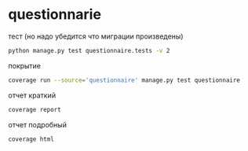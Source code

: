 # questionnarie

тест (но надо убедится что миграции произведены)

```bash
python manage.py test questionnaire.tests -v 2
```

покрытие
```bash
coverage run --source='questionnaire' manage.py test questionnaire
```
отчет краткий
```bash
coverage report
```
отчет подробный
```bash
coverage html
```